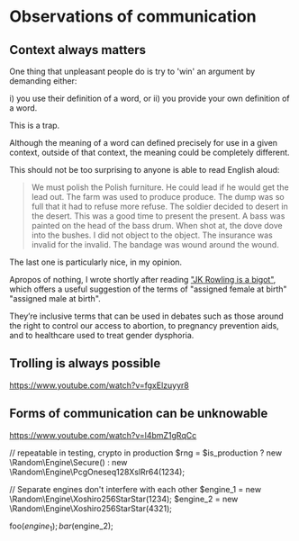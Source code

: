 
# Observations of communication







## Context always matters

One thing that unpleasant people do is try to 'win' an argument by demanding either:

i) you use their definition of a word, or
ii) you provide your own definition of a word. 

This is a trap.

Although the meaning of a word can defined precisely for use in a given context, outside of that context, the meaning could be completely different.

This should not be too surprising to anyone is able to read English aloud:

> We must polish the Polish furniture.
> He could lead if he would get the lead out.
> The farm was used to produce produce.
> The dump was so full that it had to refuse more refuse.
> The soldier decided to desert in the desert.
> This was a good time to present the present.
> A bass was painted on the head of the bass drum.
> When shot at, the dove dove into the bushes.
> I did not object to the object.
> The insurance was invalid for the invalid.
> The bandage was wound around the wound.


The last one is particularly nice, in my opinion.





Apropos of nothing, I wrote shortly after reading  ["JK Rowling is a bigot"](https://burningbird.net/jk-rowling-is-a-bigot/), which offers a useful suggestion of the terms of "assigned female at birth" "assigned male at birth".

They’re inclusive terms that can be used in debates such as those around the right to control our access to abortion, to pregnancy prevention aids, and to healthcare used to treat gender dysphoria.




## Trolling is always possible 


https://www.youtube.com/watch?v=fgxElzuyyr8


## Forms of communication can be unknowable



https://www.youtube.com/watch?v=l4bmZ1gRqCc


// repeatable in testing, crypto in production
$rng = $is_production
? new \Random\Engine\Secure()
: new \Random\Engine\PcgOneseq128XslRr64(1234);

// Separate engines don't interfere with each other 
$engine_1 = new \Random\Engine\Xoshiro256StarStar(1234);
$engine_2 = new \Random\Engine\Xoshiro256StarStar(4321);

foo($engine_1);
bar($engine_2);

